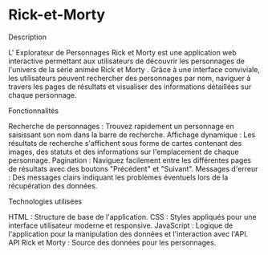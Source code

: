 # Rick-et-Morty

Description

L' Explorateur de Personnages Rick et Morty est une application web interactive permettant aux utilisateurs de découvrir les personnages de l'univers de la série animée Rick et Morty . Grâce à une interface conviviale, les utilisateurs peuvent rechercher des personnages par nom, naviguer à travers les pages de résultats et visualiser des informations détaillées sur chaque personnage.

Fonctionnalités

Recherche de personnages : Trouvez rapidement un personnage en saisissant son nom dans la barre de recherche.
Affichage dynamique : Les résultats de recherche s'affichent sous forme de cartes contenant des images, des statuts et des informations sur l'emplacement de chaque personnage.
Pagination : Naviguez facilement entre les différentes pages de résultats avec des boutons "Précédent" et "Suivant".
Messages d'erreur : Des messages clairs indiquant les problèmes éventuels lors de la récupération des données.


Technologies utilisées

HTML : Structure de base de l'application.
CSS : Styles appliqués pour une interface utilisateur moderne et responsive.
JavaScript : Logique de l'application pour la manipulation des données et l'interaction avec l'API.
API Rick et Morty : Source des données pour les personnages.